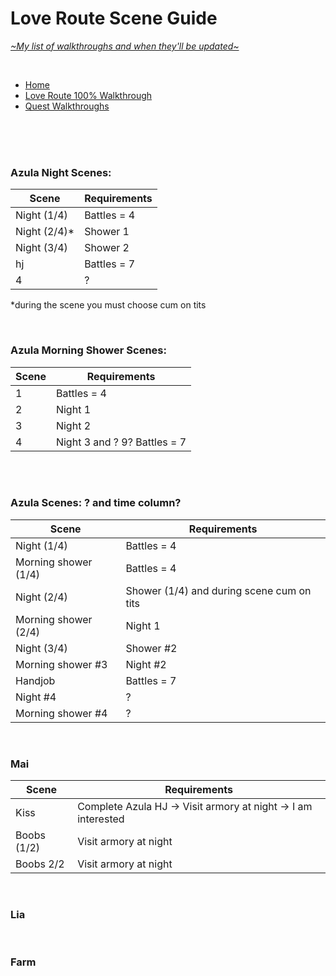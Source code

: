 # Love Route Scene Guide
[*\~My list of walkthroughs and when they'll be updated\~*](https://www.patreon.com/maimlain)

<br>

- [Home](https://github.com/maim-lain/fourelements/blob/master/book-2/home.md)  
- [Love Route 100% Walkthrough](https://github.com/maim-lain/fourelements/blob/master/book-2/loveroute.md)  
- [Quest Walkthroughs](https://github.com/maim-lain/fourelements/blob/master/book-2/quests.md)  

<br>
<br>
<br>

### Azula Night Scenes:
Scene | Requirements
--- | ---
Night (1/4) | Battles = 4
Night (2/4)* | Shower 1
Night (3/4) | Shower 2
hj | Battles = 7
4 | ?

*during the scene you must choose cum on tits

<br>

### Azula Morning Shower Scenes:
Scene | Requirements
--- | ---
1 | Battles = 4
2 | Night 1
3 | Night 2
4 | Night 3 and ? 9? Battles = 7

<br>
<br>

### Azula Scenes: ? and time column?
Scene | Requirements
--- | ---
Night (1/4) | Battles = 4
Morning shower (1/4) | Battles = 4
Night (2/4) | Shower (1/4) and during scene cum on tits
Morning shower (2/4) | Night 1
Night (3/4) | Shower #2
Morning shower #3 | Night #2
Handjob | Battles = 7
Night #4 | ?
Morning shower #4 | ?

<br>

### Mai
Scene | Requirements
--- | ---
Kiss | Complete Azula HJ -> Visit armory at night -> I am interested
Boobs (1/2) | Visit armory at night
Boobs 2/2 | Visit armory at night

<br>

### Lia

<br>

### Farm

<!---

azula bj in mai's shop = battles = 7, morning room, night room.
shower 4 = need bj completed



lia free -> love route
caught scenes still only on love route



scenes: put names??
1
2
3 (mast)
4 (hj)



throne room - quest or scenes?



zsleep
zshower

--->
